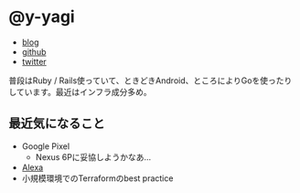 # @y-yagi

* [blog](http://y-yagi.tumblr.com/)
* [github](https://github.com/y-yagi)
* [twitter](https://twitter.com/y_yagi)

普段はRuby / Rails使っていて、ときどきAndroid、ところによりGoを使ったりしています。最近はインフラ成分多め。

## 最近気になること

* Google Pixel
  * Nexus 6Pに妥協しようかなあ…
* [Alexa](https://developer.amazon.com/ja/alexa)
* 小規模環境でのTerraformのbest practice
